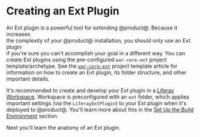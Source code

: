# Creating an Ext Plugin [](id=creating-an-ext-plugin)

An Ext plugin is a powerful tool for extending @product@. Because it increases		
the complexity of your @product@ installation, you should only use an Ext plugin		
if you're sure you can't accomplish your goal in a different way. You can		
create Ext plugins using the pre-configured `war-core-ext` project
template/archetype. See the
[`war-core-ext`](/develop/reference/-/knowledge_base/7-1/war-core-ext-template)
project template article for information on how to create an Ext plugin, its
folder structure, and other important details.

It's recommended to create and develop your Ext plugin in a
[Liferay Workspace](/develop/tutorials/-/knowledge_base/7-1/liferay-workspace).
Workspace is preconfigured with an `ext` folder, which applies important
settings (via the `LiferayExtPlugin`) to your Ext plugin when it's deployed to
@product@. You'll learn more about this in the
[Set Up the Build Environment](#set-up-the-build-environment) section.

Next you'll learn the anatomy of an Ext plugin.
